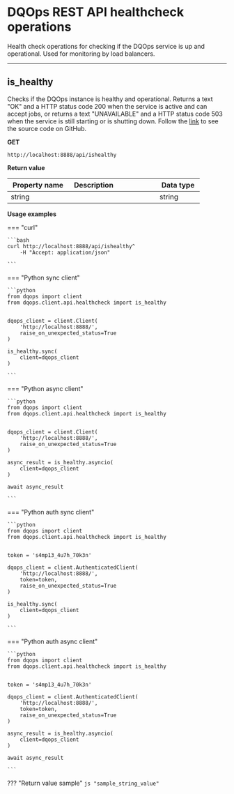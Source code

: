 # DQOps REST API healthcheck operations
Health check operations for checking if the DQOps service is up and operational. Used for monitoring by load balancers.


___
## is_healthy
Checks if the DQOps instance is healthy and operational. Returns a text &quot;OK&quot; and a HTTP status code 200 when the service is active and can accept jobs,  or returns a text &quot;UNAVAILABLE&quot; and a HTTP status code 503 when the service is still starting or is shutting down.
Follow the [link](https://github.com/dqops/dqo/blob/develop/distribution/python/dqops/client/api/healthcheck/is_healthy.py) to see the source code on GitHub.


**GET**
```
http://localhost:8888/api/ishealthy
```

**Return value**

|&nbsp;Property&nbsp;name&nbsp;|&nbsp;Description&nbsp;&nbsp;&nbsp;&nbsp;&nbsp;&nbsp;&nbsp;&nbsp;&nbsp;&nbsp;&nbsp;&nbsp;&nbsp;&nbsp;&nbsp;&nbsp;&nbsp;&nbsp;&nbsp;&nbsp;&nbsp;|&nbsp;Data&nbsp;type&nbsp;|
|---------------|---------------------------------|-----------|
|string||string|








**Usage examples**

=== "curl"

    ```bash
    curl http://localhost:8888/api/ishealthy^
		-H "Accept: application/json"
	
    ```

=== "Python sync client"

    ```python
    from dqops import client
	from dqops.client.api.healthcheck import is_healthy
	
	
	dqops_client = client.Client(
	    'http://localhost:8888/',
	    raise_on_unexpected_status=True
	)
	
	is_healthy.sync(
	    client=dqops_client
	)
	
    ```

=== "Python async client"

    ```python
    from dqops import client
	from dqops.client.api.healthcheck import is_healthy
	
	
	dqops_client = client.Client(
	    'http://localhost:8888/',
	    raise_on_unexpected_status=True
	)
	
	async_result = is_healthy.asyncio(
	    client=dqops_client
	)
	
	await async_result
	
    ```

=== "Python auth sync client"

    ```python
    from dqops import client
	from dqops.client.api.healthcheck import is_healthy
	
	
	token = 's4mp13_4u7h_70k3n'
	
	dqops_client = client.AuthenticatedClient(
	    'http://localhost:8888/',
	    token=token,
	    raise_on_unexpected_status=True
	)
	
	is_healthy.sync(
	    client=dqops_client
	)
	
    ```

=== "Python auth async client"

    ```python
    from dqops import client
	from dqops.client.api.healthcheck import is_healthy
	
	
	token = 's4mp13_4u7h_70k3n'
	
	dqops_client = client.AuthenticatedClient(
	    'http://localhost:8888/',
	    token=token,
	    raise_on_unexpected_status=True
	)
	
	async_result = is_healthy.asyncio(
	    client=dqops_client
	)
	
	await async_result
	
    ```




??? "Return value sample"
    ```js
    "sample_string_value"
    ```


